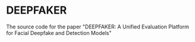 # DEEPFAKER
The source code for the paper "DEEPFAKER: A Unified Evaluation Platform for Facial Deepfake and Detection Models"
